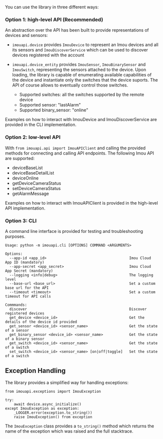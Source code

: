 You can use the library in three different ways:

### Option 1: high-level API (Recommended)

An abstraction over the API has been built to provide representations of devices and sensors:

- `imouapi.device` provides `ImouDevice` to represent an Imou devices and all its sensors and `ImouDiscoverService` which can be used to discover devices registered with the account
- `imouapi.device_entity` provides `ImouSensor`, `ImouBinarySensor` and `ImouSwitch`, representing the sensors attached to the device. Upon loading, the library is capable of enumerating available capabilities of the device and instantiate only the switches that the device suports. The API of course allows to eventually control those switches.

    - Supported switches: all the switches supported by the remote device
    - Supported sensor: "lastAlarm"
    - Supported binary_sensor: "online"

Examples on how to interact with ImouDevice and ImouDiscoverService are provided in the CLI implementation.

### Option 2: low-level API

With `from imouapi.api import ImouAPIClient` and calling the provided methods for connecting and calling API endpoints.
The following Imou API are supported:

- deviceBaseList
- deviceBaseDetailList
- deviceOnline
- getDeviceCameraStatus
- setDeviceCameraStatus
- getAlarmMessage

Examples on how to interact with ImouAPIClient is provided in the high-level API implementation.

### Option 3: CLI

A command line interface is provided for testing and troubleshooting purposes.

```
Usage: python -m imouapi.cli [OPTIONS] COMMAND <ARGUMENTS>

Options:
  --app-id <app_id>                                      Imou Cloud App ID (mandatory)
  --app-secret <app_secret>                              Imou Cloud App Secret (mandatory)
  --logging <info|debug>                                 The logging level
  --base-url <base_url>                                  Set a custom base url for the API
  --timeout <timeout>                                    Set a custom timeout for API calls

Commmands:
  discover                                               Discover registered devices
  get_device <device_id>                                 Get the details of the device id provided
  get_sensor <device_id> <sensor_name>                   Get the state of a sensor
  get_binary_sensor <device_id> <sensor_name>            Get the state of a binary sensor
  get_switch <device_id> <sensor_name>                   Get the state of a switch
  set_switch <device_id> <sensor_name> [on|off|toggle]   Set the state of a switch
```

## Exception Handling

The library provides a simplified way for handling exceptions:
```
from imouapi.exceptions import ImouException

try:
    await device.async_initialize()
except ImouException as exception:
    _LOGGER.error(exception.to_string())
    raise ImouException() from exception
```

The `ImouException` class provides a `to_string()` method which returns the name of the exception which was raised and the full stacktrace.
